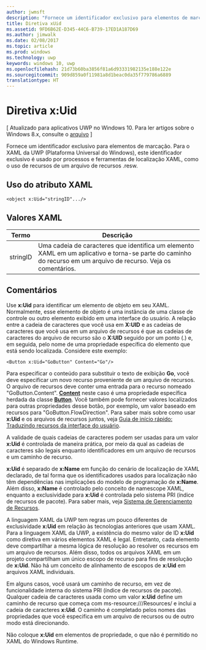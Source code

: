 ```yaml
---
author: jwmsft
description: "Fornece um identificador exclusivo para elementos de marcação. Para o XAML da UWP (Plataforma Universal do Windows), este identificador exclusivo é usado por processos e ferramentas de localização XAML, como o uso de recursos de um arquivo de recursos .resw."
title: Diretiva xUid
ms.assetid: 9FD6B62E-D345-44C6-B739-17ED1A187D69
ms.author: jimwalk
ms.date: 02/08/2017
ms.topic: article
ms.prod: windows
ms.technology: uwp
keywords: windows 10, uwp
ms.openlocfilehash: 21d73b60ba3856f81a6d93331982135e188e122e
ms.sourcegitcommit: 909d859a0f11981a8d1beac0da35f779786a6889
translationtype: HT
---
```

# <a name="xuid-directive"></a>Diretiva x:Uid

\[ Atualizado para aplicativos UWP no Windows 10. Para ler artigos sobre o Windows 8.x, consulte o [arquivo](http://go.microsoft.com/fwlink/p/?linkid=619132) \]

Fornece um identificador exclusivo para elementos de marcação. Para o XAML da UWP (Plataforma Universal do Windows), este identificador exclusivo é usado por processos e ferramentas de localização XAML, como o uso de recursos de um arquivo de recursos .resw.

## <a name="xaml-attribute-usage"></a>Uso do atributo XAML

``` syntax
<object x:Uid="stringID".../>
```

## <a name="xaml-values"></a>Valores XAML

| Termo | Descrição |
|------|-------------|
| stringID | Uma cadeia de caracteres que identifica um elemento XAML em um aplicativo e torna-se parte do caminho do recurso em um arquivo de recurso. Veja os comentários.| 

## <a name="remarks"></a>Comentários

Use **x:Uid** para identificar um elemento de objeto em seu XAML. Normalmente, esse elemento de objeto é uma instância de uma classe de controle ou outro elemento exibido em uma interface do usuário. A relação entre a cadeia de caracteres que você usa em **X:UID** e as cadeias de caracteres que você usa em um arquivo de recursos é que as cadeias de caracteres do arquivo de recurso são o **X:UID** seguido por um ponto (.) e, em seguida, pelo nome de uma propriedade específica do elemento que está sendo localizada. Considere este exemplo:

``` syntax
<Button x:Uid="GoButton" Content="Go"/>
```

Para especificar o conteúdo para substituir o texto de exibição **Go**, você deve especificar um novo recurso proveniente de um arquivo de recursos. O arquivo de recursos deve conter uma entrada para o recurso nomeado "GoButton.Content". [**Content**](https://msdn.microsoft.com/library/windows/apps/br209366) neste caso é uma propriedade específica herdada da classe [**Button**](https://msdn.microsoft.com/library/windows/apps/br209265). Você também pode fornecer valores localizados para outras propriedades desse botão, por exemplo, um valor baseado em recursos para "GoButton.FlowDirection". Para saber mais sobre como usar **x:Uid** e os arquivos de recursos juntos, veja [Guia de início rápido: Traduzindo recursos da interface do usuário](https://msdn.microsoft.com/library/windows/apps/xaml/hh965329).

A validade de quais cadeias de caracteres podem ser usadas para um valor **x:Uid** é controlada de maneira prática, por meio da qual as cadeias de caracteres são legais enquanto identificadores em um arquivo de recursos e um caminho de recurso.

**x:Uid** é separado de **x:Name** em função do cenário de localização de XAML declarado, de tal forma que os identificadores usados para localização não têm dependências nas implicações do modelo de programação de **x:Name**. Além disso, **x:Name** é controlado pelo conceito de namescope XAML, enquanto a exclusividade para **x:Uid** é controlada pelo sistema PRI (índice de recursos de pacote). Para saber mais, veja [Sistema de Gerenciamento de Recursos](https://msdn.microsoft.com/library/windows/apps/jj552947).

A linguagem XAML da UWP tem regras um pouco diferentes de exclusividade **x:Uid** em relação às tecnologias anteriores que usam XAML. Para a linguagem XAML da UWP, a existência do mesmo valor de ID **x:Uid** como diretiva em vários elementos XAML é legal. Entretanto, cada elemento deve compartilhar a mesma lógica de resolução ao resolver os recursos em um arquivo de recursos. Além disso, todos os arquivos XAML em um projeto compartilham um único escopo de recurso para fins de resolução de **x:Uid**. Não há um conceito de alinhamento de escopos de **x:Uid** em arquivos XAML individuais.

Em alguns casos, você usará um caminho de recurso, em vez de funcionalidade interna do sistema PRI (índice de recursos de pacote). Qualquer cadeia de caracteres usada como um valor **x:Uid** define um caminho de recurso que começa com ms-resource:///Resources/ e inclui a cadeia de caracteres **x:Uid**. O caminho é completado pelos nomes das propriedades que você especifica em um arquivo de recursos ou de outro modo está direcionando.

Não coloque **x:Uid** em elementos de propriedade, o que não é permitido no XAML do Windows Runtime.

